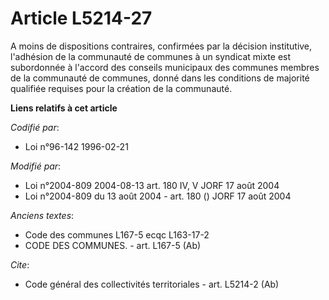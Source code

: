 # Article L5214-27

A moins de dispositions contraires, confirmées par la décision institutive, l'adhésion de la communauté de communes à un
syndicat mixte est subordonnée à l'accord des conseils municipaux des communes membres de la communauté de communes, donné
dans les conditions de majorité qualifiée requises pour la création de la communauté.

**Liens relatifs à cet article**

_Codifié par_:

  - Loi n°96-142 1996-02-21

_Modifié par_:

  - Loi n°2004-809 2004-08-13 art. 180 IV, V JORF 17 août 2004
  - Loi n°2004-809 du 13 août 2004 - art. 180 () JORF 17 août 2004

_Anciens textes_:

  - Code des communes L167-5 ecqc L163-17-2
  - CODE DES COMMUNES. - art. L167-5 (Ab)

_Cite_:

  - Code général des collectivités territoriales - art. L5214-2 (Ab)
